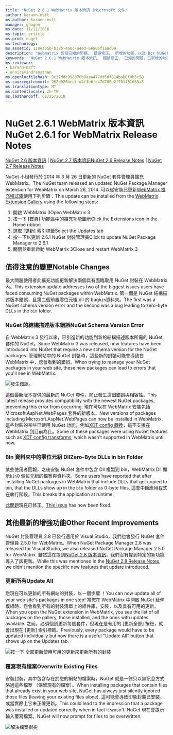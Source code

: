 ```yaml
---
title: "NuGet 2.6.1 WebMatrix 版本資訊 |Microsoft 文件"
author: karann-msft
ms.author: karann-msft
manager: ghogen
ms.date: 11/11/2016
ms.topic: article
ms.prod: nuget
ms.technology: 
ms.assetid: 119ea65b-b38b-4a8c-a4ed-6ea06f1aad09
description: "Webmatrix 包括已知的問題、 錯誤修正、 新增的功能，以及 Dcr NuGet 2.6.1 的版本資訊。"
keywords: "NuGet 2.6.1 WebMatrix 版本資訊、 錯誤修正、 已知的問題，已新增的功能，Dcr"
ms.reviewer:
- karann-msft
- unniravindranathan
ms.openlocfilehash: 9c37ddc998378b8aaa477dd5df814bab6f0b3c58
ms.sourcegitcommit: 262d026beeffd4f3b6fc47d780a2f701451663a8
ms.translationtype: MT
ms.contentlocale: zh-TW
ms.lasthandoff: 01/25/2018
---
```

# <a name="nuget-261-for-webmatrix-release-notes"></a><span data-ttu-id="d98a1-104">NuGet 2.6.1 WebMatrix 版本資訊</span><span class="sxs-lookup"><span data-stu-id="d98a1-104">NuGet 2.6.1 for WebMatrix Release Notes</span></span>

<span data-ttu-id="d98a1-105">[NuGet 2.6 版本資訊](../release-notes/nuget-2.6.md) | [NuGet 2.7 版本資訊](../release-notes/nuget-2.7.md)</span><span class="sxs-lookup"><span data-stu-id="d98a1-105">[NuGet 2.6 Release Notes](../release-notes/nuget-2.6.md) | [NuGet 2.7 Release Notes](../release-notes/nuget-2.7.md)</span></span>

<span data-ttu-id="d98a1-106">NuGet 小組發行於 2014 年 3 月 26 日更新的 NuGet 套件管理員擴充 WebMatrix。</span><span class="sxs-lookup"><span data-stu-id="d98a1-106">The NuGet team released an updated NuGet Package Manager extension for WebMatrix on March 26, 2014.</span></span>  <span data-ttu-id="d98a1-107">可以從安裝此更新[WebMatrix 擴充程式庫](http://extensions.webmatrix.com/packages/NuGetPackageManager/)使用下列步驟：</span><span class="sxs-lookup"><span data-stu-id="d98a1-107">This update can be installed from the [WebMatrix Extension Gallery](http://extensions.webmatrix.com/packages/NuGetPackageManager/) using the following steps:</span></span>

1. <span data-ttu-id="d98a1-108">開啟 WebMatrix 3</span><span class="sxs-lookup"><span data-stu-id="d98a1-108">Open WebMatrix 3</span></span>
2. <span data-ttu-id="d98a1-109">按一下 [首頁] 功能區中的擴充功能圖示</span><span class="sxs-lookup"><span data-stu-id="d98a1-109">Click the Extensions icon in the Home ribbon</span></span>
3. <span data-ttu-id="d98a1-110">選取 [更新] 索引標籤</span><span class="sxs-lookup"><span data-stu-id="d98a1-110">Select the Updates tab</span></span>
4. <span data-ttu-id="d98a1-111">按一下以更新 2.6.1 NuGet 封裝管理員</span><span class="sxs-lookup"><span data-stu-id="d98a1-111">Click to update NuGet Package Manager to 2.6.1</span></span>
6. <span data-ttu-id="d98a1-112">關閉並重新啟動 WebMatrix 3</span><span class="sxs-lookup"><span data-stu-id="d98a1-112">Close and restart WebMatrix 3</span></span>

## <a name="notable-changes"></a><span data-ttu-id="d98a1-113">值得注意的變更</span><span class="sxs-lookup"><span data-stu-id="d98a1-113">Notable Changes</span></span>

<span data-ttu-id="d98a1-114">最大問題使用者此擴充功能更新解決兩個具有面臨取用 NuGet 封裝在 WebMatrix 內。</span><span class="sxs-lookup"><span data-stu-id="d98a1-114">This extension update addresses two of the biggest issues users have faced consuming NuGet packages within WebMatrix.</span></span>  <span data-ttu-id="d98a1-115">第一個是 NuGet 結構描述版本錯誤，且第二個前置零位元組 dll 的 bug`bin`資料夾。</span><span class="sxs-lookup"><span data-stu-id="d98a1-115">The first was a NuGet schema version error and the second was a bug leading to zero-byte DLLs in the `bin` folder.</span></span>

### <a name="nuget-schema-version-error"></a><span data-ttu-id="d98a1-116">NuGet 的結構描述版本錯誤</span><span class="sxs-lookup"><span data-stu-id="d98a1-116">NuGet Schema Version Error</span></span>

<span data-ttu-id="d98a1-117">自 WebMatrix 3 發行以來，已引進新的功能到新的結構描述版本所需的 NuGet 套件的 NuGet。</span><span class="sxs-lookup"><span data-stu-id="d98a1-117">Since WebMatrix 3 was released, new features have been introduced into NuGet that require a new schema version for the NuGet packages.</span></span>  <span data-ttu-id="d98a1-118">管理網站中的 NuGet 封裝時，這些新的封裝可能會導致在 WebMatrix 中，您會看到的錯誤。</span><span class="sxs-lookup"><span data-stu-id="d98a1-118">When trying to manage your NuGet packages in your web site, these new packages can lead to errors that you'll see in WebMatrix.</span></span>

![發生錯誤。](./media/NuGet-2.8/webmatrix-schema-version.png)

<span data-ttu-id="d98a1-122">這個最新版本提供的最新的 NuGet 套件，防止發生這個錯誤與相容性。</span><span class="sxs-lookup"><span data-stu-id="d98a1-122">This latest release provides compatibility with the newest NuGet packages, preventing this error from occurring.</span></span> <span data-ttu-id="d98a1-123">現在可以在 WebMatrix 安裝包括 Microsoft.AspNet.WebPages 套件的新版本。</span><span class="sxs-lookup"><span data-stu-id="d98a1-123">New versions of packages including Microsoft.AspNet.WebPages can now be installed in WebMatrix.</span></span>  <span data-ttu-id="d98a1-124">這些封裝的某些已使用 NuGet 功能，例如[XDT config 轉換](../release-notes/nuget-2.6.md#xdt)，這不支援在 WebMatrix 到目前為止。</span><span class="sxs-lookup"><span data-stu-id="d98a1-124">Some of these packages were using NuGet features such as [XDT config transforms](../release-notes/nuget-2.6.md#xdt), which wasn't supported in WebMatrix until now.</span></span>

### <a name="zero-byte-dlls-in-bin-folder"></a><span data-ttu-id="d98a1-125">Bin 資料夾中的零位元組 Dll</span><span class="sxs-lookup"><span data-stu-id="d98a1-125">Zero-Byte DLLs in bin Folder</span></span>

<span data-ttu-id="d98a1-126">某些使用者回報，之後安裝 NuGet 套件中包含 Dll 複製到 bin，WebMatrix Dll 顯示`bin`0 個位元組的檔案與資料夾。</span><span class="sxs-lookup"><span data-stu-id="d98a1-126">Some users have reported that after installing NuGet packages in WebMatrix that include DLLs that get copied to bin, that the DLLs show up in the `bin` folder as 0-byte files.</span></span>  <span data-ttu-id="d98a1-127">這會中斷應用程式在執行階段。</span><span class="sxs-lookup"><span data-stu-id="d98a1-127">This breaks the application at runtime.</span></span>

<span data-ttu-id="d98a1-128">[此問題](https://nuget.codeplex.com/workitem/4060)現在已修正。</span><span class="sxs-lookup"><span data-stu-id="d98a1-128">[This issue](https://nuget.codeplex.com/workitem/4060) has now been fixed.</span></span>

## <a name="other-recent-improvements"></a><span data-ttu-id="d98a1-129">其他最新的增強功能</span><span class="sxs-lookup"><span data-stu-id="d98a1-129">Other Recent Improvements</span></span>

<span data-ttu-id="d98a1-130">NuGet 封裝管理員 2.8 已發行適用於 Visual Studio，我們也會發行 NuGet 套件管理員 2.5.0 for WebMatrix。</span><span class="sxs-lookup"><span data-stu-id="d98a1-130">When NuGet Package Manager 2.8 was released for Visual Studio, we also released NuGet Package Manager 2.5.0 for WebMatrix.</span></span>  <span data-ttu-id="d98a1-131">雖然這在提到[NuGet 2.8 版本資訊](../release-notes/nuget-2.8.md#webmatrix-nuget-client-updates)，我們沒有提到特定的新功能導入了該更新。</span><span class="sxs-lookup"><span data-stu-id="d98a1-131">While this was mentioned in the [NuGet 2.8 Release Notes](../release-notes/nuget-2.8.md#webmatrix-nuget-client-updates), we didn't mention the specific new features that update introduced.</span></span>

### <a name="update-all"></a><span data-ttu-id="d98a1-132">更新所有</span><span class="sxs-lookup"><span data-stu-id="d98a1-132">Update All</span></span>

<span data-ttu-id="d98a1-133">您現在可以更新的所有網站的封裝，以一個步驟 ！</span><span class="sxs-lookup"><span data-stu-id="d98a1-133">You can now update all of your web site's packages in one step!</span></span>  <span data-ttu-id="d98a1-134">當您在 WebMatrix 中開啟 NuGet 延伸模組時，您會看到所有的封裝清單上的組件庫，安裝，以及具有可用的更新。</span><span class="sxs-lookup"><span data-stu-id="d98a1-134">When you open the NuGet extension in WebMatrix, you see the list of all packages on the gallery, those installed, and the ones with updates available.</span></span>  <span data-ttu-id="d98a1-135">之前，必須個別更新每個套件，但現在是有用的 [更新全部] 按鈕，就會出現在 [更新] 索引標籤。</span><span class="sxs-lookup"><span data-stu-id="d98a1-135">Previously, every package would have to be updated individually but now there is a useful "Update All" button that shows up on the Updates tab.</span></span>

![按一下 全部更新使用可用的更新來更新所有的封裝](./media/NuGet-2.8/webmatrix-update-all.png)

### <a name="overwrite-existing-files"></a><span data-ttu-id="d98a1-137">覆寫現有檔案</span><span class="sxs-lookup"><span data-stu-id="d98a1-137">Overwrite Existing Files</span></span>

<span data-ttu-id="d98a1-138">安裝封裝，其中包含存在於您的網站的檔案時，NuGet 就是一律只以無訊息方式略過這些檔案 （保留現有的檔案）。</span><span class="sxs-lookup"><span data-stu-id="d98a1-138">When installing packages that contain files that already exist in your web site, NuGet has always just silently ignored those files (leaving your existing files alone).</span></span>  <span data-ttu-id="d98a1-139">這可能會導致印象封裝已安裝，或當實際上它未正確更新。</span><span class="sxs-lookup"><span data-stu-id="d98a1-139">This could lead to the impression that a package was installed or updated correctly when in fact it wasn't.</span></span>  <span data-ttu-id="d98a1-140">NuGet 現在會提示輸入覆寫檔案。</span><span class="sxs-lookup"><span data-stu-id="d98a1-140">NuGet will now prompt for files to be overwritten.</span></span>

![解決檔案衝突](./media/NuGet-2.8/webmatrix-overwrite-file.png)
